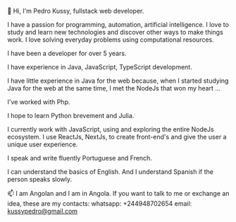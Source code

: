 
👋 Hi, I'm Pedro Kussy, fullstack web developer.

I have a passion for programming, automation, artificial intelligence. I love to study and learn new technologies and discover other ways to make things work.
 I love solving everyday problems using computational resources.

I have been a developer for over 5 years.

I have experience in Java, JavaScript, TypeScript development.

I have little experience in Java for the web because, when I started studying Java for the web at the same time, I met the NodeJs that won my heart ...

I've worked with Php.

I hope to learn Python brevement and Julia.

I currently work with JavaScript, using and exploring the entire NodeJs ecosystem. I use ReactJs, NextJs, to create front-end's and give the user a unique user experience.

I speak and write fluently Portuguese and French.

I can understand the basics of English. And I understand Spanish if the person speaks slowly.

📫 I am Angolan and I am in Angola. If you want to talk to me or exchange an idea, these are my contacts: 
  whatsapp: +244948702654
  email: kussypedro@gmail.com

